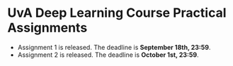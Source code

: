 # UvA Deep Learning Course Practical Assignments

- Assignment 1 is released. The deadline is **September 18th, 23:59**.
- Assignment 2 is released. The deadline is **October 1st, 23:59**.
